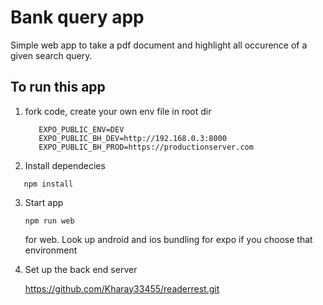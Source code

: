 # Bank query app

Simple web app to take a pdf document and highlight all occurence of a given search query. 

## To run this app

1. fork code, create your own env file in root dir

   ```
      EXPO_PUBLIC_ENV=DEV
      EXPO_PUBLIC_BH_DEV=http://192.168.0.3:8000
      EXPO_PUBLIC_BH_PROD=https://productionserver.com
   ```

2. Install dependecies
```
   npm install
```

3. Start app
   ```
   npm run web
   ```

   for web. Look up android and ios bundling for expo if you choose that environment

4. Set up the back end server

   https://github.com/Kharay33455/readerrest.git
